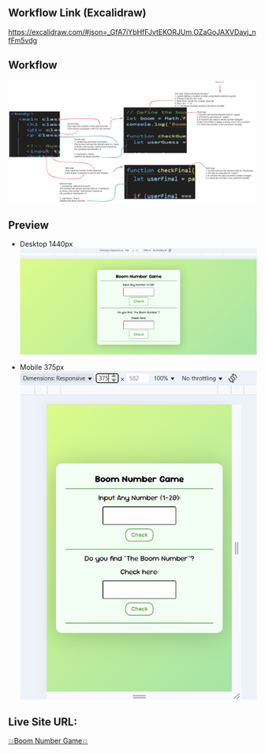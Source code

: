 ## Workflow Link (Excalidraw)

https://excalidraw.com/#json=_GfA7iYbHfFJvtEKORJUm,OZaGoJAXVDavj_nfFm5vdg

## Workflow

![Workflow](./images/Workflow.svg)

## Preview

- Desktop 1440px
  ![Product preview card preview Desktop](./images/Screenshot-Desktop.png)

- Mobile 375px
  ![Product preview card preview Mobile](./images/Screenshot-Mobile.png)

## Live Site URL:

[💥Boom Number Game💥](https://hary300.github.io/Boom-Number/)
